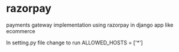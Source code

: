 # razorpay
payments gateway implementation using razorpay in django app like ecommerce

In setting.py file  change to run 
ALLOWED_HOSTS = ['*']
